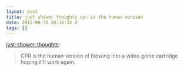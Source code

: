 ```yaml
---
layout: post
title: just shower thoughts cpr is the human version
date: 2015-09-30 20:36:34 Z
tags: []
---
```

[just-shower-thoughts](http://just-shower-thoughts.tumblr.com/post/129858350839):

> CPR is the human version of blowing into a video game cartridge hoping it’ll work again.
